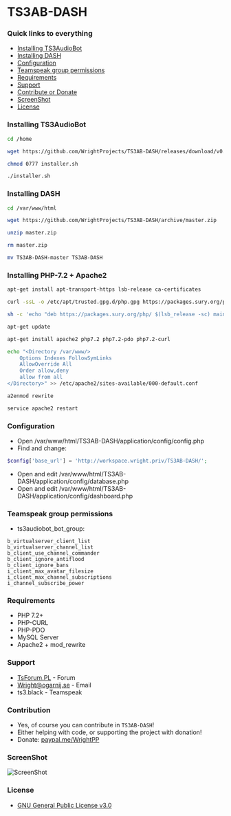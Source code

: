 # TS3AB-DASH

### Quick links to everything
- [Installing TS3AudioBot](#installing-ts3audiobot)
- [Installing DASH](#installing-dash)
- [Configuration](#configuration)
- [Teamspeak group permissions](#teamspeak-group-permissions)
- [Requirements](#requirements)
- [Support](#support)
- [Contribute or Donate](#contribution)
- [ScreenShot](#screenshot)
- [License](#license)

### Installing TS3AudioBot
```bash
cd /home
```

```bash
wget https://github.com/WrightProjects/TS3AB-DASH/releases/download/v0.1-alpha/installer.sh --no-check-certificate
```

```bash
chmod 0777 installer.sh
```

```bash
./installer.sh
```

### Installing DASH
```bash
cd /var/www/html
```

```bash
wget https://github.com/WrightProjects/TS3AB-DASH/archive/master.zip
```

```bash
unzip master.zip
```

```bash
rm master.zip
```

```bash
mv TS3AB-DASH-master TS3AB-DASH
```

### Installing PHP-7.2 + Apache2
```bash
apt-get install apt-transport-https lsb-release ca-certificates
```

```bash
curl -ssL -o /etc/apt/trusted.gpg.d/php.gpg https://packages.sury.org/php/apt.gpg
```

```bash
sh -c 'echo "deb https://packages.sury.org/php/ $(lsb_release -sc) main" > /etc/apt/sources.list.d/php.list'
```

```bash
apt-get update
```

```bash
apt-get install apache2 php7.2 php7.2-pdo php7.2-curl
```

```bash
echo "<Directory /var/www/>
    Options Indexes FollowSymLinks
    AllowOverride All
    Order allow,deny
    allow from all
</Directory>" >> /etc/apache2/sites-available/000-default.conf
```

```bash
a2enmod rewrite
```

```bash
service apache2 restart
```

### Configuration
- Open /var/www/html/TS3AB-DASH/application/config/config.php
- Find and change:
```php
$config['base_url'] = 'http://workspace.wright.priv/TS3AB-DASH/';
```
- Open and edit /var/www/html/TS3AB-DASH/application/config/database.php
- Open and edit /var/www/html/TS3AB-DASH/application/config/dashboard.php

### Teamspeak group permissions

* ts3audiobot_bot_group:
```
b_virtualserver_client_list
b_virtualserver_channel_list
b_client_use_channel_commander
b_client_ignore_antiflood
b_client_ignore_bans
i_client_max_avatar_filesize
i_client_max_channel_subscriptions
i_channel_subscribe_power
```

### Requirements
* PHP 7.2+
* PHP-CURL
* PHP-PDO
* MySQL Server
* Apache2 + mod_rewrite

### Support
* [TsForum.PL](https://tsforum.pl/) - Forum
* Wright@ogarnij.se - Email
* ts3.black - Teamspeak

### Contribution
* Yes, of course you can contribute in `TS3AB-DASH`!
* Either helping with code, or supporting the project with donation!
* Donate: [paypal.me/WrightPP](paypal.me/WrightPP)

### ScreenShot
![ScreenShot](https://i.imgur.com/E4z1oHP.png)

### License
* [GNU General Public License v3.0](https://github.com/WrightProjects/TS3AB-DASH/blob/master/LICENSEE)
